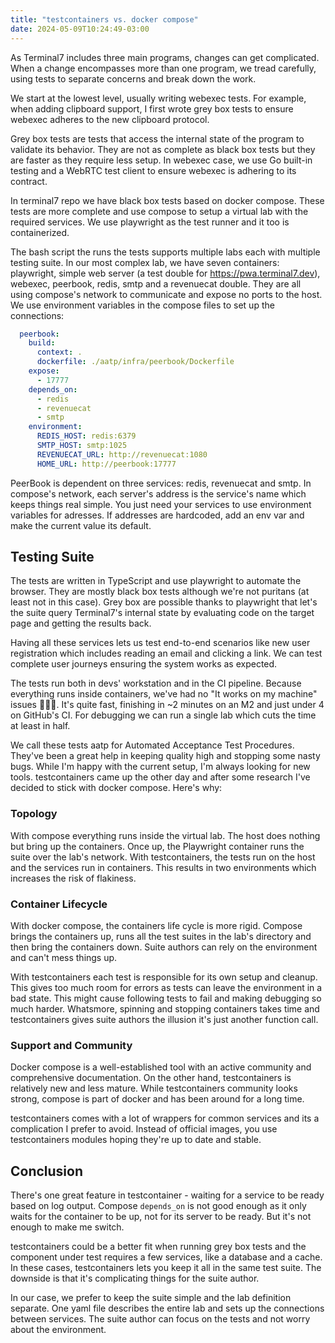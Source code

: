 ```yaml
---
title: "testcontainers vs. docker compose"
date: 2024-05-09T10:24:49-03:00
---
```


As Terminal7 includes three main programs, changes can get complicated.
When a change encompasses more than one program, we tread carefully,
using tests to separate concerns and break down the work.

We start at the lowest level, usually writing webexec tests. 
For example, when adding clipboard support, I first wrote grey box tests to
ensure webexec adheres to the new clipboard protocol.

Grey box tests are tests that access the internal state of the program
to validate its behavior. They are not as complete as black box tests
but they are faster as they require less setup.
In webexec case, we use Go built-in testing and a WebRTC test client to
ensure webexec is adhering to its contract.

In terminal7 repo we have black box tests based on docker compose.
These tests are more complete and use compose to setup a virtual lab with the required services.
We use playwright as the test runner and it too is containerized.

The bash script the runs the tests supports multiple labs each with multiple testing suite.
In our most complex lab, we have seven containers:
playwright, simple web server (a test double for https://pwa.terminal7.dev), webexec, peerbook, redis, smtp and a revenuecat double.
They are all using compose's network to communicate and expose no ports to the host.
We use environment variables in the compose files to set up the connections:

```yaml
  peerbook:
    build:
      context: .
      dockerfile: ./aatp/infra/peerbook/Dockerfile
    expose:
      - 17777
    depends_on:
      - redis
      - revenuecat
      - smtp
    environment:
      REDIS_HOST: redis:6379
      SMTP_HOST: smtp:1025
      REVENUECAT_URL: http://revenuecat:1080
      HOME_URL: http://peerbook:17777
```	

PeerBook is dependent on three services: redis, revenuecat and smtp.
In compose's network, each server's address is the service's name which keeps things real simple.
You just need your services to use environment variables for adresses.
If addresses are hardcoded, add an env var and make the current value its default.

## Testing Suite

The tests are written in TypeScript and use playwright to automate the browser.
They are mostly black box tests although we're not puritans
(at least not in this case).
Grey box are possible thanks to playwright that let's the suite query Terminal7's
internal state by evaluating code on the target page and getting the results back.

Having all these services lets us test end-to-end scenarios like
new user registration which includes reading an email and clicking a link.
We can test complete user journeys ensuring the system works as expected.

The tests run both in devs' workstation and in the CI pipeline.
Because everything runs inside containers,
we've had no "It works on my machine" issues 🪬🪬🪬. 
It's quite fast, finishing in ~2 minutes on an M2 and just under 4 on GitHub's CI.
For debugging we can run a single lab which cuts the time at least in half.

We call these tests aatp for Automated Acceptance Test Procedures. 
They've been a great help in keeping quality high and stopping some nasty bugs.
While I'm happy with the current setup, I'm always looking for new tools.
testcontainers came up the other day and after some research I've
decided to stick with docker compose. Here's why:

### Topology

With compose everything runs inside the virtual lab.
The host does nothing but bring up the containers.
Once up, the Playwright container runs the suite over the lab's network.
With testcontainers, the tests run on the host and the services run in containers.
This results in two environments which increases the risk of
flakiness.

### Container Lifecycle

With docker compose, the containers life cycle is more rigid.
Compose brings the containers up, runs all the test suites in the lab's directory
and then bring the containers down. Suite authors can rely on the environment
and can't mess things up.

With testcontainers each test is responsible for its own setup and cleanup.
This gives too much room for errors as tests can leave the environment in a bad state.
This might cause following tests to fail and making debugging so much harder.
Whatsmore, spinning and stopping containers takes time and testcontainers gives
suite authors the illusion it's just another function call.

### Support and Community

Docker compose is a well-established tool with an active community and comprehensive documentation.
On the other hand, testcontainers is relatively new and less mature.
While testcontainers community looks strong, compose is part of docker and has been around for a long time.

testcontainers comes with a lot of wrappers for common services and its a complication I prefer to avoid.
Instead of official images, you use testcontainers modules hoping they're up to date and stable.

## Conclusion

There's one great feature in testcontainer - waiting for a service to be ready based on
log output. Compose `depends_on` is not good enough as it only waits for the container to be up, not for 
its server to be ready.
But it's not enough to make me switch.

testcontainers could be a better fit when running grey box tests and the component under
test requires a few services, like a database and a cache.
In these cases, testcontainers lets you keep it all in the same test suite.
The downside is that it's complicating things for the suite author.

In our case, we prefer to keep the suite simple and the lab definition separate.
One yaml file describes the entire lab and sets up the connections between services.
The suite author can focus on the tests and not worry about the environment.
